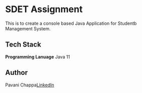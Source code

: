 
# SDET Assignment

This is to create a console based Java Application for Studentb Management System.


## Tech Stack

**Programming Lanuage** Java 11




## Author
Pavani Chappa[LinkedIn](https://www.linkedin.com/in/pavani-chappa-327203186/)


